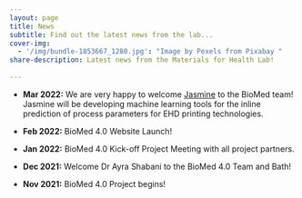 ```yaml
---
layout: page
title: News
subtitle: Find out the latest news from the lab...
cover-img:
  - '/img/bundle-1853667_1280.jpg': "Image by Pexels from Pixabay "
share-description: Latest news from the Materials for Health Lab!
  
---
```


* **Mar 2022:** We are very happy to welcome [Jasmine](https://researchportal.bath.ac.uk/en/persons/jasmine-lightfoot) to the BioMed team! Jasmine will be developing machine learning tools for the inline prediction of process parameters for EHD printing technologies.

* **Feb 2022:** BioMed 4.0 Website Launch!

* **Jan 2022:** BioMed 4.0 Kick-off Project Meeting with all project partners.

* **Dec 2021:** Welcome Dr Ayra Shabani to the BioMed 4.0 Team and Bath! 

* **Nov 2021:** BioMed 4.0 Project begins!

